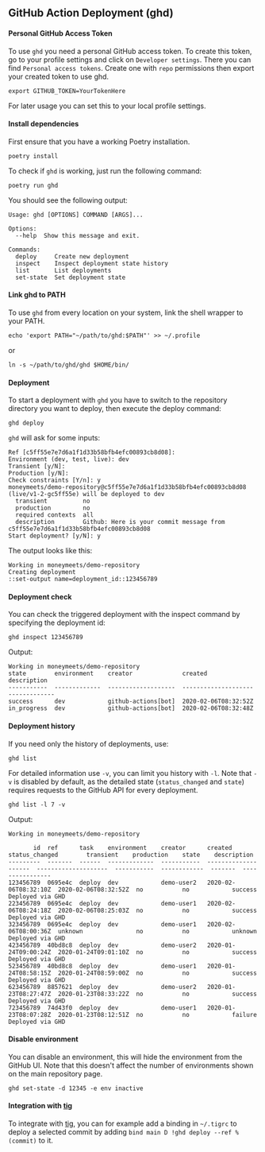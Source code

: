 ## GitHub Action Deployment (ghd)

#### Personal GitHub Access Token

To use `ghd` you need a personal GitHub access token. 
To create this token, go to your profile settings and click on `Developer settings`. There you can find `Personal access tokens`. Create one with `repo` permissions then export your created token to use ghd.
```
export GITHUB_TOKEN=YourTokenHere
```
For later usage you can set this to your local profile settings.

#### Install dependencies

First ensure that you have a working Poetry installation.
```
poetry install
```

To check if `ghd` is working, just run the following command:
```
poetry run ghd
```

You should see the following output:
```
Usage: ghd [OPTIONS] COMMAND [ARGS]...

Options:
  --help  Show this message and exit.

Commands:
  deploy     Create new deployment
  inspect    Inspect deployment state history
  list       List deployments
  set-state  Set deployment state
```

#### Link ghd to PATH

To use `ghd` from every location on your system, link the shell wrapper to your PATH.
```
echo 'export PATH="~/path/to/ghd:$PATH"' >> ~/.profile
```
or
```
ln -s ~/path/to/ghd/ghd $HOME/bin/
```

#### Deployment

To start a deployment with `ghd` you have to switch to the repository directory you want to deploy, then execute the deploy command:
```
ghd deploy
```

`ghd` will ask for some inputs:
```
Ref [c5ff55e7e7d6a1f1d33b58bfb4efc00893cb8d08]: 
Environment (dev, test, live): dev
Transient [y/N]: 
Production [y/N]: 
Check constraints [Y/n]: y
moneymeets/demo-repository@c5ff55e7e7d6a1f1d33b58bfb4efc00893cb8d08 (live/v1-2-gc5ff55e) will be deployed to dev
  transient          no
  production         no
  required contexts  all
  description        Github: Here is your commit message from c5ff55e7e7d6a1f1d33b58bfb4efc00893cb8d08
Start deployment? [y/N]: y
```

The output looks like this:
```
Working in moneymeets/demo-repository
Creating deployment
::set-output name=deployment_id::123456789
```

#### Deployment check

You can check the triggered deployment with the inspect command by specifying the deployment id:
```
ghd inspect 123456789
```

Output:
```
Working in moneymeets/demo-repository
state        environment    creator              created               description
-----------  -------------  -------------------  --------------------  -------------
success      dev            github-actions[bot]  2020-02-06T08:32:52Z
in_progress  dev            github-actions[bot]  2020-02-06T08:32:48Z
```

#### Deployment history

If you need only the history of deployments, use:
```
ghd list
```

For detailed information use `-v`, you can limit you history with `-l`. Note that `-v` is disabled by default, as the detailed state (`status_changed` and `state`) requires requests to the GitHub API for every deployment.
```
ghd list -l 7 -v
```

Output:
```
Working in moneymeets/demo-repository

       id  ref      task    environment    creator      created               status_changed        transient    production    state    description
---------  -------  ------  -------------  -----------  --------------------  --------------------  -----------  ------------  -------  ----------------
123456789  0695e4c  deploy  dev            demo-user2   2020-02-06T08:32:10Z  2020-02-06T08:32:52Z  no           no            success  Deployed via GHD
223456789  0695e4c  deploy  dev            demo-user1   2020-02-06T08:24:18Z  2020-02-06T08:25:03Z  no           no            success  Deployed via GHD
323456789  0695e4c  deploy  dev            demo-user1   2020-02-06T08:00:36Z  unknown               no           no            unknown  Deployed via GHD
423456789  40bd8c8  deploy  dev            demo-user2   2020-01-24T09:00:24Z  2020-01-24T09:01:10Z  no           no            success  Deployed via GHD
523456789  40bd8c8  deploy  dev            demo-user1   2020-01-24T08:58:15Z  2020-01-24T08:59:00Z  no           no            success  Deployed via GHD
623456789  8857621  deploy  dev            demo-user2   2020-01-23T08:27:47Z  2020-01-23T08:33:22Z  no           no            success  Deployed via GHD
723456789  74d43f0  deploy  dev            demo-user1   2020-01-23T08:07:28Z  2020-01-23T08:12:51Z  no           no            failure  Deployed via GHD
```

#### Disable environment

You can disable an environment, this will hide the environment from the GitHub UI. Note that this doesn't affect the number of environments shown on the main repository page.
```
ghd set-state -d 12345 -e env inactive
```

#### Integration with [tig](https://github.com/jonas/tig/)

To integrate with [tig](https://github.com/jonas/tig/), you can for example add a binding in `~/.tigrc` to deploy a selected commit by adding `bind main D !ghd deploy --ref %(commit)` to it.
